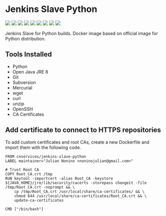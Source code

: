 # Jenkins Slave Python

[![](https://img.shields.io/docker/pulls/cnservices/jenkins-slave-python.svg)](https://hub.docker.com/r/cnservices/jenkins-slave-python/)
[![](hhttps://img.shields.io/docker/build/cnservices/jenkins-slave-python)](https://hub.docker.com/r/cnservices/jenkins-slave-python/)
[![](https://img.shields.io/docker/automated/cnservices/jenkins-slave-python)](https://hub.docker.com/r/cnservices/jenkins-slave-python/)
[![](https://img.shields.io/docker/stars/cnservices/jenkins-slave-python)](https://hub.docker.com/r/cnservices/jenkins-slave-python/)
[![](https://img.shields.io/github/license/cn-cicd/jenkins-slave-python)](https://github.com/cn-cicd/jenkins-slave-python)
[![](https://img.shields.io/github/issues/cn-cicd/jenkins-slave-python)](https://github.com/cn-cicd/jenkins-slave-python)
[![](https://img.shields.io/github/issues-closed/cn-cicd/jenkins-slave-python)](https://github.com/cn-cicd/jenkins-slave-python)
[![](https://img.shields.io/github/languages/code-size/cn-cicd/jenkins-slave-python)](https://github.com/cn-cicd/jenkins-slave-python)
[![](https://img.shields.io/github/repo-size/cn-cicd/jenkins-slave-python)](https://github.com/cn-cicd/jenkins-slave-python)

Jenkins Slave for Python builds. Docker image based on official image for Python distribution.

## Tools Installed ##

- Python
- Open Java JRE 8
- Git
- Subversion
- Mercurial
- wget
- curl
- unzip
- OpenSSH
- CA Certificates

## Add certificate to connect to HTTPS repositories

To add custom certificates and root CAs, create a new Dockerfile and import them with the following code.

	FROM cnservices/jenkins-slave-python
	LABEL maintainer="Julian Nonino <noninojulian@gmail.com>"

	# Trust Root CA
	COPY Root_CA.crt /tmp
	RUN keytool -importcert -alias Root_CA -keystore ${JAVA_HOME}/jre/lib/security/cacerts -storepass changeit -file /tmp/Root_CA.crt -noprompt && \
		cp /tmp/Root_CA.crt /usr/local/share/ca-certificates/ && \
		chmod 644 /usr/local/share/ca-certificates/Root_CA.crt && \
		update-ca-certificates

	CMD ["/bin/bash"]
